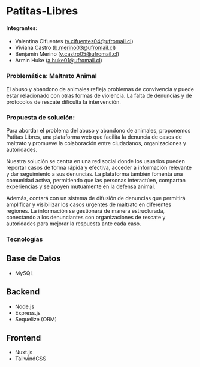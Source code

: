 # Patitas-Libres

#### Integrantes:
  - Valentina Cifuentes (v.cifuentes04@ufromail.cl)
  - Viviana Castro (b.merino03@ufromail.cl)
  - Benjamín Merino (v.castro05@ufromail.cl)
  - Armin Huke (a.huke01@ufromail.cl)

### Problemática: Maltrato Animal

El abuso y abandono de animales refleja problemas de convivencia y puede estar relacionado con otras formas de violencia. La falta de denuncias y de protocolos de rescate dificulta la intervención.

### Propuesta de solución:

Para abordar el problema del abuso y abandono de animales, proponemos Patitas Libres, una plataforma web que facilita la denuncia de casos de maltrato y promueve la colaboración entre ciudadanos, organizaciones y autoridades.

Nuestra solución se centra en una red social donde los usuarios pueden reportar casos de forma rápida y efectiva, acceder a información relevante y dar seguimiento a sus denuncias. La plataforma también fomenta una comunidad activa, permitiendo que las personas interactúen, compartan experiencias y se apoyen mutuamente en la defensa animal.

Además, contará con un sistema de difusión de denuncias que permitirá amplificar y visibilizar los casos urgentes de maltrato en diferentes regiones. La información se gestionará de manera estructurada, conectando a los denunciantes con organizaciones de rescate y autoridades para mejorar la respuesta ante cada caso.


### Tecnologías

## Base de Datos
- MySQL

## Backend
- Node.js
- Express.js
- Sequelize (ORM)

## Frontend
- Nuxt.js
- TailwindCSS
